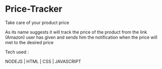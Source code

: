 # Price-Tracker
Take care of your product price


As its name suggests it will track the price of the product from the link (Amazon) user has given and sends him the notification when the price will met to the desired price

Tech used :

  NODEJS | HTML | CSS | JAVASCRIPT
